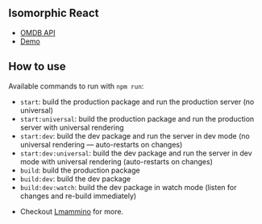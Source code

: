 ## Isomorphic React

* [OMDB API](http://www.omdbapi.com/?apikey=6cf73d72&plot=full&type=movie&s=wild&page=2000)
* [Demo](https://secret-castle-17340.herokuapp.com)


## How to use

Available commands to run with `npm run`:

 - `start`: build the production package and run the production server (no universal)
 - `start:universal`: build the production package and run the production server with universal rendering
 - `start:dev`: build the dev package and run the server in dev mode (no universal rendering — auto-restarts on changes)
 - `start:dev:universal`: build the dev package and run the server in dev mode with universal rendering (auto-restarts on changes)
 - `build`: build the production package
 - `build:dev`: build the dev package
 - `build:dev:watch`: build the dev package in watch mode (listen for changes and re-build immediately)


* Checkout [Lmammino](https://github.com/lmammino/judo-heroes-2) for more.